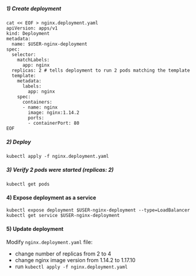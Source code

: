 ##### 1) Create deployment
```shell script
cat << EOF > nginx.deployment.yaml 
apiVersion: apps/v1
kind: Deployment
metadata:
  name: $USER-nginx-deployment
spec:
  selector:
    matchLabels:
      app: nginx
  replicas: 2 # tells deployment to run 2 pods matching the template
  template:
    metadata:
      labels:
        app: nginx
    spec:
      containers:
      - name: nginx
        image: nginx:1.14.2
        ports:
        - containerPort: 80
EOF
```  

##### 2) Deploy 
```shell script 
kubectl apply -f nginx.deployment.yaml
```                                   

##### 3) Verify 2 pods were started (replicas: 2)
```shell script 
kubectl get pods
```             

#### 4) Expose deployment as a service
```shell script
kubectl expose deployment $USER-nginx-deployment --type=LoadBalancer
kubectl get service $USER-nginx-deployment
```                      

#### 5) Update deployment
Modify `nginx.deployment.yaml` file:
- change number of replicas from 2 to 4
- change nginx image version from 1.14.2 to  1.17.10
- run `kubectl apply -f nginx.deployment.yaml`
 
